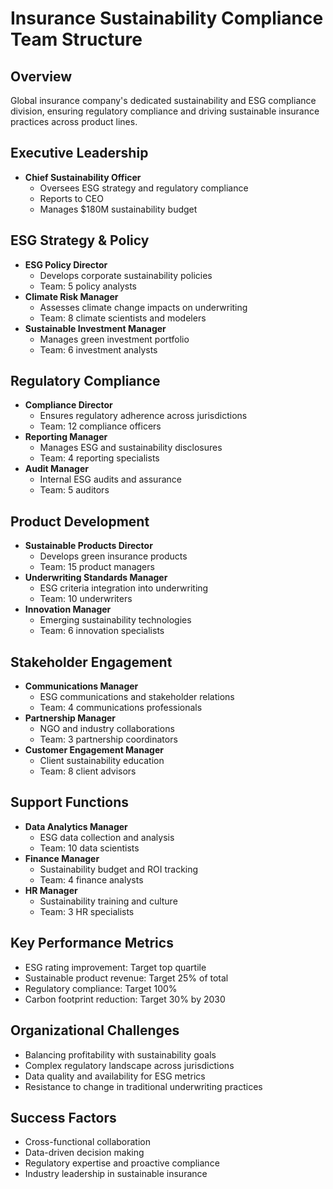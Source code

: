 # Insurance Sustainability Compliance Team Structure

## Overview
Global insurance company's dedicated sustainability and ESG compliance division, ensuring regulatory compliance and driving sustainable insurance practices across product lines.

## Executive Leadership
- **Chief Sustainability Officer**
  - Oversees ESG strategy and regulatory compliance
  - Reports to CEO
  - Manages $180M sustainability budget

## ESG Strategy & Policy
- **ESG Policy Director**
  - Develops corporate sustainability policies
  - Team: 5 policy analysts
- **Climate Risk Manager**
  - Assesses climate change impacts on underwriting
  - Team: 8 climate scientists and modelers
- **Sustainable Investment Manager**
  - Manages green investment portfolio
  - Team: 6 investment analysts

## Regulatory Compliance
- **Compliance Director**
  - Ensures regulatory adherence across jurisdictions
  - Team: 12 compliance officers
- **Reporting Manager**
  - Manages ESG and sustainability disclosures
  - Team: 4 reporting specialists
- **Audit Manager**
  - Internal ESG audits and assurance
  - Team: 5 auditors

## Product Development
- **Sustainable Products Director**
  - Develops green insurance products
  - Team: 15 product managers
- **Underwriting Standards Manager**
  - ESG criteria integration into underwriting
  - Team: 10 underwriters
- **Innovation Manager**
  - Emerging sustainability technologies
  - Team: 6 innovation specialists

## Stakeholder Engagement
- **Communications Manager**
  - ESG communications and stakeholder relations
  - Team: 4 communications professionals
- **Partnership Manager**
  - NGO and industry collaborations
  - Team: 3 partnership coordinators
- **Customer Engagement Manager**
  - Client sustainability education
  - Team: 8 client advisors

## Support Functions
- **Data Analytics Manager**
  - ESG data collection and analysis
  - Team: 10 data scientists
- **Finance Manager**
  - Sustainability budget and ROI tracking
  - Team: 4 finance analysts
- **HR Manager**
  - Sustainability training and culture
  - Team: 3 HR specialists

## Key Performance Metrics
- ESG rating improvement: Target top quartile
- Sustainable product revenue: Target 25% of total
- Regulatory compliance: Target 100%
- Carbon footprint reduction: Target 30% by 2030

## Organizational Challenges
- Balancing profitability with sustainability goals
- Complex regulatory landscape across jurisdictions
- Data quality and availability for ESG metrics
- Resistance to change in traditional underwriting practices

## Success Factors
- Cross-functional collaboration
- Data-driven decision making
- Regulatory expertise and proactive compliance
- Industry leadership in sustainable insurance
